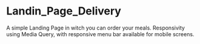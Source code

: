 # Landin_Page_Delivery
A simple Landing Page in witch you can order your meals. Responsivity using Media Query, with responsive menu bar available for mobile screens.
